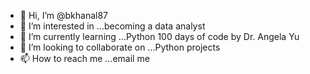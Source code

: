 - 👋 Hi, I’m @bkhanal87
- 👀 I’m interested in ...becoming a data analyst
- 🌱 I’m currently learning ...Python 100 days of code by Dr. Angela Yu
- 💞️ I’m looking to collaborate on ...Python projects
- 📫 How to reach me ...email me

<!---
bkhanal87/bkhanal87 is a ✨ special ✨ repository because its `README.md` (this file) appears on your GitHub profile.
You can click the Preview link to take a look at your changes.
--->
